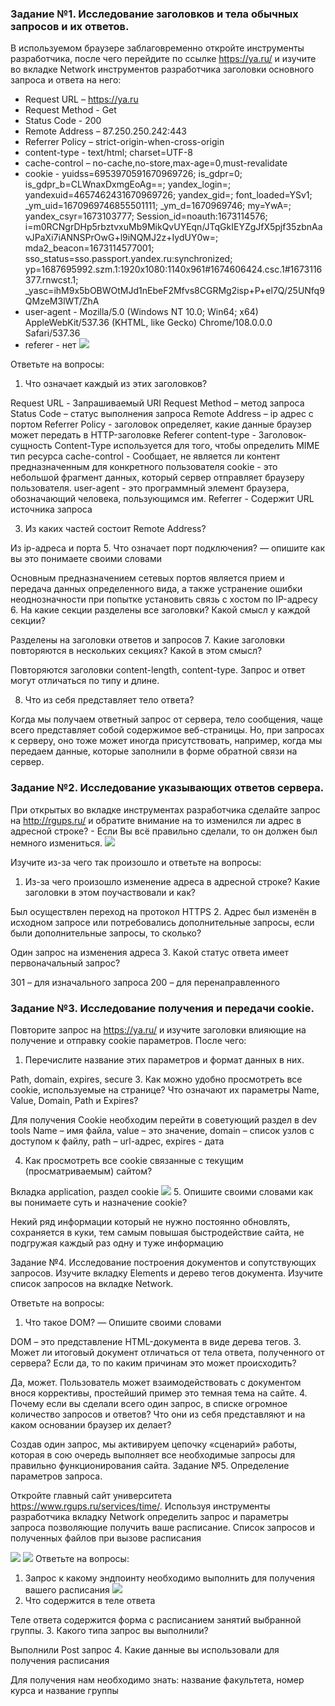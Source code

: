 ### Задание №1. Исследование заголовков и тела обычных запросов и их ответов.

В используемом браузере заблаговременно откройте инструменты разработчика, после чего перейдите по ссылке https://ya.ru/ и изучите во вкладке Network инструментов разработчика заголовки основного запроса и ответа на него:
- 	Request URL – https://ya.ru
- 	Request Method - Get
- 	Status Code - 200
- 	Remote Address – 87.250.250.242:443
- 	Referrer Policy – strict-origin-when-cross-origin
- 	content-type - text/html; charset=UTF-8
- 	cache-control – no-cache,no-store,max-age=0,must-revalidate
- 	cookie - yuidss=6953970591670969726; is_gdpr=0; is_gdpr_b=CLWnaxDxmgEoAg==; yandex_login=; yandexuid=4657462431670969726; yandex_gid=; font_loaded=YSv1; _ym_uid=1670969746855501111; _ym_d=1670969746; my=YwA=; yandex_csyr=1673103777; Session_id=noauth:1673114576; i=m0RCNgrDHp5rbztvxuMb9MikQvUYEqn/JTqGkIEYZgJfX5pjf35zbnAavJPaXi7iANNSPrOwG+l9iNQMJ2z+IydUY0w=; mda2_beacon=1673114577001; sso_status=sso.passport.yandex.ru:synchronized; yp=1687695992.szm.1:1920x1080:1140x961#1674606424.csc.1#1673116377.rnwcst.1; _yasc=ihM9x5bOBWOtMJd1nEbeF2Mfvs8CGRMg2isp+P+el7Q/25UNfq9QMzeM3lWT/ZhA
- 	user-agent - Mozilla/5.0 (Windows NT 10.0; Win64; x64) AppleWebKit/537.36 (KHTML, like Gecko) Chrome/108.0.0.0 Safari/537.36
- 	referer - нет
 ![](1.png)

Ответьте на вопросы:

1.	Что означает каждый из этих заголовков?
   
Request URL - Запрашиваемый URI
Request Method – метод запроса
Status Code – статус выполнения запроса
Remote Address – ip адрес с портом
Referrer Policy - заголовок определяет, какие данные браузер может передать в HTTP-заголовке Referer
content-type - Заголовок-сущность Content-Type используется для того, чтобы определить MIME тип ресурса
cache-control - Сообщает, не является ли контент предназначенным для конкретного пользователя
cookie - это небольшой фрагмент данных, который сервер отправляет браузеру пользователя.
user-agent - это программный элемент браузера, обозначающий человека, пользующимся им.
Referrer - Содержит URL источника запроса

3.	Из каких частей состоит Remote Address?
   
Из ip-адреса и порта
5.	Что означает порт подключения? — опишите как вы это понимаете своими словами

Основным предназначением сетевых портов является прием и передача данных определенного вида, а также устранение ошибки неоднозначности при попытке установить связь с хостом по IP-адресу
6.	На какие секции разделены все заголовки? Какой смысл у каждой секции?

Разделены на заголовки ответов и запросов
7.	Какие заголовки повторяются в нескольких секциях? Какой в этом смысл?

Повторяются заголовки content-length, content-type. Запрос и ответ могут отличаться по типу и длине.

8.	Что из себя представляет тело ответа?
   
Когда мы получаем ответный запрос от сервера, тело сообщения, чаще всего представляет собой содержимое веб-страницы. Но, при запросах к серверу, оно тоже может иногда присутствовать, например, когда мы передаем данные, которые заполнили в форме обратной связи на сервер.




### Задание №2. Исследование указывающих ответов сервера.
При открытых во вкладке инструментах разработчика сделайте запрос на http://rgups.ru/ и обратите внимание на то изменился ли адрес в адресной строке? - Если Вы всё правильно сделали, то он должен был немного измениться.
 ![](2.png)
 
Изучите из-за чего так произошло и ответьте на вопросы:
1.	Из-за чего произошло изменение адреса в адресной строке? Какие заголовки в этом поучаствовали и как?
   
Был осуществлен переход на протокол HTTPS
2.	Адрес был изменён в исходном запросе или потребовались дополнительные запросы, если были дополнительные запросы, то сколько?

Один запрос на изменения адреса
3.	Какой статус ответа имеет первоначальный запрос?

301 – для изначального запроса
200 – для перенаправленного




### Задание №3. Исследование получения и передачи cookie.
Повторите запрос на https://ya.ru/ и изучите заголовки влияющие на получение и отправку cookie параметров.
После чего:
1.	Перечислите название этих параметров и формат данных в них.

Path, domain, expires, secure
3.	Как можно удобно просмотреть все cookie, используемые на странице? Что означают их параметры Name, Value, Domain, Path и Expires?

Для получения Cookie необходим перейти в советующий раздел в dev tools
Name – имя файла, value – это значение, domain – список узлов с доступом к файлу, path – url-адрес, expires - дата

4.	Как просмотреть все cookie связанные с текущим (просматриваемым) сайтом?
   
Вкладка application, раздел cookie
 ![](3.png)
5.	Опишите своими словами как вы понимаете суть и назначение cookie?

Некий ряд информации который не нужно постоянно обновлять, сохраняется в куки, тем самым повышая быстродействие сайта, не подгружая каждый раз одну и туже информацию

Задание №4. Исследование построения документов и сопутствующих запросов.
Изучите вкладку Elements и дерево тегов документа. Изучите список запросов на вкладке Network.

Ответьте на вопросы:
1.	Что такое DOM? — Опишите своими словами
   
DOM – это представление HTML-документа в виде дерева тегов.
3.	Может ли итоговый документ отличаться от тела ответа, полученного от сервера? Если да, то по каким причинам это может происходить?

Да, может. Пользователь может взаимодействовать с документом внося коррективы, простейший пример это темная тема на сайте.
4.	Почему если вы сделали всего один запрос, в списке огромное количество запросов и ответов? Что они из себя представляют и на каком основании браузер их делает?

Создав один запрос, мы активируем цепочку «сценарий» работы, которая в сою очередь выполняет все необходимые запросы для правильно функционирования сайта.
Задание №5. Определение параметров запроса.

Откройте главный сайт университета https://www.rgups.ru/services/time/. Используя инструменты разработчика вкладку Network определить запрос и параметры запроса позволяющие получить ваше расписание.
Список запросов и полученных файлов при вызове расписания
 
 ![](4.png)
 ![](4_1.png)
Ответьте на вопросы:
1.	Запрос к какому эндпоинту необходимо выполнить для получения вашего расписания
  ![](5.png)
2.	Что содержится в теле ответа

Теле ответа содержится форма с расписанием занятий выбранной группы.
3.	Какого типа запрос вы выполнили?

Выполнили Post запрос
4.	Какие данные вы использовали для получения расписания

Для получения нам необходимо знать: название факультета, номер курса и название группы

